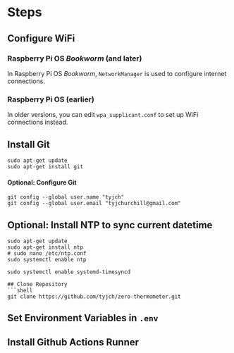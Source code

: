 # Steps

## Configure WiFi

### Raspberry Pi OS *Bookworm* (and later)
In Raspberry Pi OS *Bookworm*, `NetworkManager` is used to configure internet connections. 

### Raspberry Pi OS (earlier)
In older versions, you can edit `wpa_supplicant.conf` to set up WiFi connections instead.

## Install Git
```shell
sudo apt-get update
sudo apt-get install git
```
#### Optional: Configure Git
```shell
git config --global user.name "tyjch"
git config --global user.email "tyjchurchill@gmail.com"
```
## Optional: Install NTP to sync current datetime
```
sudo apt-get update
sudo apt-get install ntp
# sudo nano /etc/ntp.conf
sudo systemctl enable ntp
```
```
sudo systemctl enable systemd-timesyncd

## Clone Repository
```shell
git clone https://github.com/tyjch/zero-thermometer.git
```


## Set Environment Variables in `.env`


## Install Github Actions Runner


